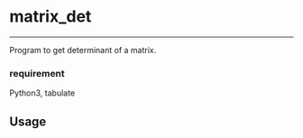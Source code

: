 # matrix_det

---

Program to get determinant of a matrix.

### requirement

Python3, tabulate

## Usage

